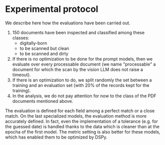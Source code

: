 # Experimental protocol

We describe here how the evaluations have been carried out.

1. 150 documents have been inspected and classified among these classes:
   - digitally-born
   - to be scanned but clean
   - to be scanned and dirty
2. If there is no optimization to be done for the prompt models, then we evaluate over
every processable document (we name "processable" a document for which the scan
by the vision LLM does not raise a timeout).
3. If there is an optimization to do, we split randomly the set between a
training and an evaluation set (with 20% of the records kept for the
training).
4. In the analysis, we do not pay attention for now to the class of the PDF
documents mentioned above.

The evaluation is defined for each field among a perfect match or a close
match. On the last specialized models, the evaluation method is more accurately
defined. In fact, even the implementation of a tolerance (e.g. for the guessed
date) is handled thanks to the data which is cleaner than at the epocha of the
first model. The metric setting is also better for these models, which has
enabled them to be optimized by DSPy.
